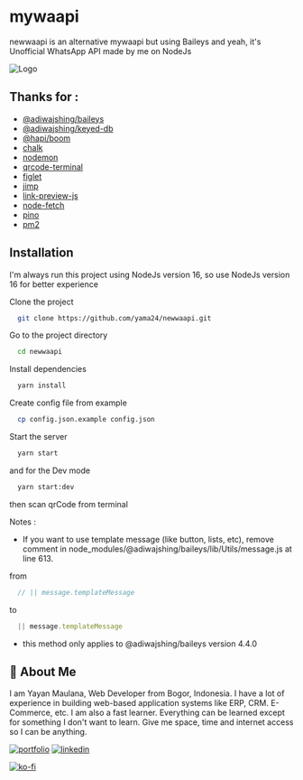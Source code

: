 # mywaapi
newwaapi is an alternative mywaapi but using Baileys and yeah, it's Unofficial WhatsApp API made by me on NodeJs

![Logo](https://static.whatsapp.net/rsrc.php/v3/yO/r/FsWUqRoOsPu.png)

## Thanks for :
 - [@adiwajshing/baileys](https://github.com/adiwajshing/Baileys)
 - [@adiwajshing/keyed-db](https://github.com/adiwajshing/keyed-db)
 - [@hapi/boom](https://github.com/hapijs/hapi)
 - [chalk](https://github.com/chalk/chalk)
 - [nodemon](https://github.com/remy/nodemon)
 - [qrcode-terminal](https://github.com/gtanner/qrcode-terminal)
 - [figlet](https://github.com/patorjk/figlet.js)
 - [jimp](https://github.com/oliver-moran/jimp)
 - [link-preview-js](https://github.com/ospfranco/link-preview-js)
 - [node-fetch](https://github.com/node-fetch/node-fetch)
 - [pino](https://github.com/pinojs/pino)
 - [pm2](https://github.com/Unitech/pm2)



## Installation
I'm always run this project using NodeJs version 16, so use NodeJs version 16 for better experience

Clone the project

```bash
  git clone https://github.com/yama24/newwaapi.git
```

Go to the project directory

```bash
  cd newwaapi
```

Install dependencies

```bash
  yarn install
```

Create config file from example

```bash
  cp config.json.example config.json
```

Start the server

```bash
  yarn start
```

and for the Dev mode

```bash
  yarn start:dev
```

then scan qrCode from terminal

Notes : 
- If you want to use template message (like button, lists, etc), remove comment in node_modules/@adiwajshing/baileys/lib/Utils/message.js at line 613.

from 

```javascript
  // || message.templateMessage
```

to

```javascript
  || message.templateMessage
```

- this method only applies to @adiwajshing/baileys version 4.4.0


## 🚀 About Me
I am Yayan Maulana, Web Developer from Bogor, Indonesia. I have a lot of experience in building web-based application systems like ERP, CRM. E-Commerce, etc. I am also a fast learner. Everything can be learned except for something I don't want to learn. Give me space, time and internet access so I can be anything.


[![portfolio](https://img.shields.io/badge/my_portfolio-000?style=for-the-badge&logo=ko-fi&logoColor=white)](https://humanoo.id/yama)
[![linkedin](https://img.shields.io/badge/linkedin-0A66C2?style=for-the-badge&logo=linkedin&logoColor=white)](https://www.linkedin.com/in/yayan-maulana-836883212/)

[![ko-fi](https://ko-fi.com/img/githubbutton_sm.svg)](https://ko-fi.com/abuyama)
